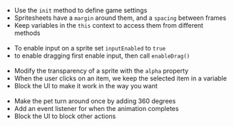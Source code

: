 - Use the `init` method to define game settings
- Spritesheets have a `margin` around them, and a `spacing` between frames
- Keep variables in the `this` context to access them from different methods
<br><br>
- To enable input on a sprite set `inputEnabled` to `true`
- to enable dragging first enable input, then call `enableDrag()`
<br><br>
- Modify the transparency of a sprite with the `alpha` property
- When the user clicks on an item, we keep the selected item in a variable
- Block the UI to make it work in the way you want
<br><br>
- Make the pet turn around once by adding 360 degrees
- Add an event listener for when the animation completes
- Block the UI to block other actions